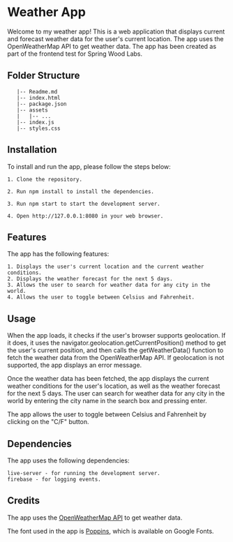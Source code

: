 
# Weather App

Welcome to my weather app! This is a web application that displays current and forecast weather data for the user's current location. The app uses the OpenWeatherMap API to get weather data. The app has been created as part of the frontend test for Spring Wood Labs.

## Folder Structure
 ```
    |-- Readme.md
    |-- index.html
    |-- package.json
    |-- assets
    |   |-- ...
    |-- index.js
    |-- styles.css

 ```

 ## Installation
 To install and run the app, please follow the steps below:

    1. Clone the repository.

    2. Run npm install to install the dependencies.

    3. Run npm start to start the development server.

    4. Open http://127.0.0.1:8080 in your web browser.

## Features
The app has the following features:

    1. Displays the user's current location and the current weather conditions.
    2. Displays the weather forecast for the next 5 days.
    3. Allows the user to search for weather data for any city in the world.
    4. Allows the user to toggle between Celsius and Fahrenheit.

## Usage
When the app loads, it checks if the user's browser supports geolocation. If it does, it uses the navigator.geolocation.getCurrentPosition() method to get the user's current position, and then calls the getWeatherData() function to fetch the weather data from the OpenWeatherMap API. If geolocation is not supported, the app displays an error message.

Once the weather data has been fetched, the app displays the current weather conditions for the user's location, as well as the weather forecast for the next 5 days. The user can search for weather data for any city in the world by entering the city name in the search box and pressing enter.

The app allows the user to toggle between Celsius and Fahrenheit by clicking on the "C/F" button.

## Dependencies
The app uses the following dependencies:

    live-server - for running the development server.
    firebase - for logging events.

## Credits

The app uses the [OpenWeatherMap API](https://openweathermap.org/api) to get weather data. 

The font used in the app is [Poppins](https://fonts.google.com/specimen/Poppins), which is available on Google Fonts.